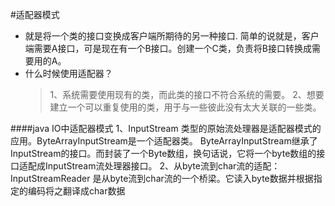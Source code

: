 #适配器模式
 * 就是将一个类的接口变换成客户端所期待的另一种接口.
    简单的说就是，客户端需要A接口，可是现在有一个B接口。创建一个C类，负责将B接口转换成需要用的A。
 * 什么时候使用适配器？
   >1、系统需要使用现有的类，而此类的接口不符合系统的需要。
   >2、想要建立一个可以重复使用的类，用于与一些彼此没有太大关联的一些类。
   
   
####java IO中适配器模式
   1、InputStream 类型的原始流处理器是适配器模式的应用。ByteArrayInputStream是一个适配器类。
      ByteArrayInputStream继承了InputStream的接口。而封装了一个Byte数组，换句话说，它将一个byte数组的接口适配成InputStream流处理器接口。
   2、从byte流到char流的适配：InputStreamReader 是从byte流到char流的一个桥梁。它读入byte数据并根据指定的编码将之翻译成char数据
      